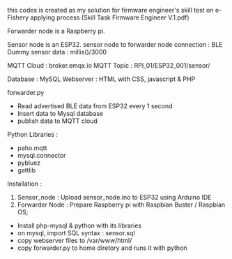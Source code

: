 this codes is created as my solution for firmware engineer's skill test on e-Fishery applying process (Skill Task Firmware Engineer V.1.pdf)

Forwarder node is a Raspberry pi.

Sensor node is an ESP32.
sensor node to forwarder node connection : BLE
Dummy sensor data : millis()/3000

MQTT Cloud : broker.emqx.io
MQTT Topic : RPI_01/ESP32_001/sensor/

Database : MySQL
Webserver : HTML with CSS, javascript & PHP

forwarder.py
- Read advertised BLE data from ESP32 every 1 second
- Insert data to Mysql database
- publish data to MQTT cloud

Python Libraries : 
- paho.mqtt
- mysql.connector
- pybluez
- gattlib

Installation :
1. Sensor_node : Upload sensor_node.ino to ESP32 using Arduino IDE
2. Forwarder Node : Prepare Raspberry pi with Raspbian Buster / Raspbian OS;
  - Install php-mysql & python with its libraries
  - on mysql, import SQL syntax : sensor.sql
  - copy webserver files to /var/www/html/
  - copy forwarder.py to home diretory and runs it with python
